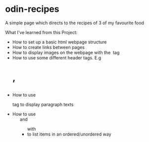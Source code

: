 # odin-recipes

A simple page which directs to the recipes of 3 of my favourite food

What I've learned from this Project:

- How to set up a basic html webpage structure
- How to create links between pages
- How to display images on the webpage with the <img> tag
- How to use some different header tags. E.g <h1>, <h2>
- How to use <p> tag to display paragraph texts
- How to use <ol> and <ul> with <li> to list items in an ordered/unordered way

